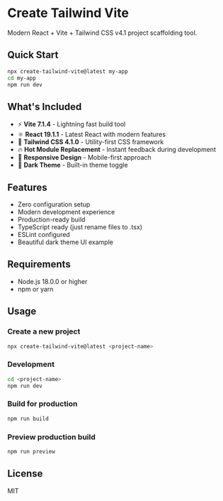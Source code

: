 # Create Tailwind Vite

Modern React + Vite + Tailwind CSS v4.1 project scaffolding tool.

## Quick Start

```bash
npx create-tailwind-vite@latest my-app
cd my-app
npm run dev
```

## What's Included

- ⚡️ **Vite 7.1.4** - Lightning fast build tool
- ⚛️ **React 19.1.1** - Latest React with modern features
- 🎨 **Tailwind CSS 4.1.0** - Utility-first CSS framework
- 🔥 **Hot Module Replacement** - Instant feedback during development
- 📱 **Responsive Design** - Mobile-first approach
- 🌙 **Dark Theme** - Built-in theme toggle

## Features

- Zero configuration setup
- Modern development experience
- Production-ready build
- TypeScript ready (just rename files to .tsx)
- ESLint configured
- Beautiful dark theme UI example

## Requirements

- Node.js 18.0.0 or higher
- npm or yarn

## Usage

### Create a new project

```bash
npx create-tailwind-vite@latest <project-name>
```

### Development

```bash
cd <project-name>
npm run dev
```

### Build for production

```bash
npm run build
```

### Preview production build

```bash
npm run preview
```

## License

MIT